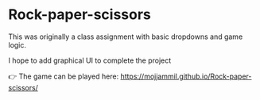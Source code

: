 # Rock-paper-scissors
This was originally a class assignment with basic dropdowns and game logic.

I hope to add graphical UI to complete the project

👉 The game can be played here: https://mojjammil.github.io/Rock-paper-scissors/
